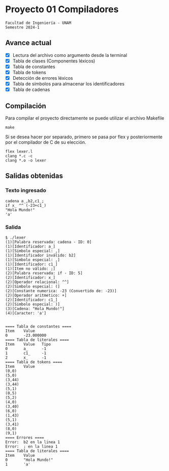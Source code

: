 # Proyecto 01 Compiladores

```
Facultad de Ingeniería - UNAM
Semestre 2024-1
```

## Avance actual
- [x] Lectura del archivo como argumento desde la terminal
- [x] Tabla de clases (Componentes léxicos)
- [x] Tabla de constantes
- [x] Tabla de tokens
- [x] Detección de errores léxicos
- [x] Tabla de símbolos para almacenar los identificadores
- [x] Tabla de cadenas

## Compilación
Para compilar el proyecto directamente se puede utilizar el archivo Makefile

    make

Si se desea hacer por separado, primero se pasa por flex y posteriormente por el compilador de C de su elección.

    flex lexer.l
    clang *.c -c
    clang *.o -o lexer

## Salidas obtenidas

### Texto ingresado

```shell
cadena a_,b2,c1_;
if x_ ^^ (-23+c1_) 
"Hola Mundo!"
'a'
```

### Salida

```shell
$ ./lexer
(1)[Palabra reservada: cadena - ID: 0]
(1)[Identificador: a_]
(1)[Simbolo especial: ,]
(1)[Identificador inválido: b2]
(1)[Simbolo especial: ,]
(1)[Identificador: c1_]
(1)[Item no válido: ;]
(2)[Palabra reservada: if - ID: 5]
(2)[Identificador: x_]
(2)[Operador relacional: ^^]
(2)[Simbolo especial: (]
(2)[Constante numerica: -23 (Convertido de: -23)]
(2)[Operador aritmetico: +]
(2)[Identificador: c1_]
(2)[Simbolo especial: )]
(3)[Cadena: "Hola Mundo!"]
(4)[Caracter: 'a']


==== Tabla de constantes ====
Item    Value
0       -23.000000
==== Tabla de literales ====
Item    Value   Tipo
0       a_      -1
1       c1_     -1
2       x_      -1
==== Tabla de tokens ====
Item    Value
(0,0)
(5,0)
(3,44)
(3,44)
(5,1)
(0,5)
(5,2)
(4,0)
(3,40)
(6,0)
(1,43)
(5,1)
(3,41)
(8,0)
(9,1)
==== Errores ====
Error:  b2 en la linea 1
Error:  ; en la linea 1
==== Tabla de literales ====
Item    Value
0       "Hola Mundo!"
1       'a'
```
